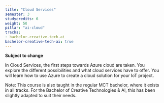 ```yaml
---
title: "Cloud Services"
semester: 3
studycredits: 6
weight: 50
pillar: "ai-cloud"
tracks:
- bachelor-creative-tech-ai
bachelor-creative-tech-ai: true
---
```


**Subject to change**

In Cloud Services, the first steps towards Azure cloud are taken. You explore the different possibilities and what cloud services have to offer. You will learn how to use Azure to create a cloud solution for your IoT project.

Note: This course is also taught in the regular MCT bachelor, where it exists in all tracks.
For the Bachelor of Creative Technologies & AI, this has been slightly adapted to suit their needs.
